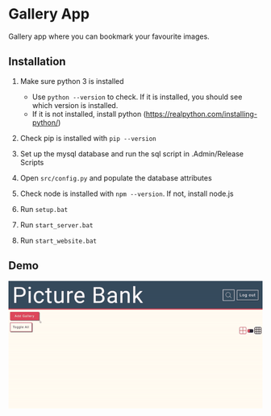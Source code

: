 # Gallery App

Gallery app where you can bookmark your favourite images.

## Installation

1. Make sure python 3 is installed
   -   Use `python --version` to check. If it is installed, you should see which version is installed.
   -   If it is not installed, install python (https://realpython.com/installing-python/)

2. Check pip is installed with `pip --version`

3. Set up the mysql database and run the sql script in .Admin/Release Scripts

4. Open `src/config.py` and populate the database attributes

5. Check node is installed with `npm --version`. If not, install node.js

6. Run `setup.bat`

7. Run `start_server.bat`

8. Run `start_website.bat`

## Demo

![ Demo](Example.gif) [](Example.gif)
